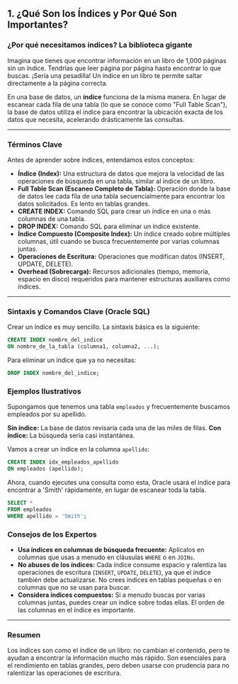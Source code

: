 ## 1. ¿Qué Son los Índices y Por Qué Son Importantes?

### ¿Por qué necesitamos índices? La biblioteca gigante

Imagina que tienes que encontrar información en un libro de 1,000 páginas sin un índice. Tendrías que leer página por página hasta encontrar lo que buscas. ¡Sería una pesadilla! Un índice en un libro te permite saltar directamente a la página correcta.

En una base de datos, un **índice** funciona de la misma manera. En lugar de escanear cada fila de una tabla (lo que se conoce como "Full Table Scan"), la base de datos utiliza el índice para encontrar la ubicación exacta de los datos que necesita, acelerando drásticamente las consultas.

---

### Términos Clave

Antes de aprender sobre índices, entendamos estos conceptos:

- **Índice (Index):** Una estructura de datos que mejora la velocidad de las operaciones de búsqueda en una tabla, similar al índice de un libro.
- **Full Table Scan (Escaneo Completo de Tabla):** Operación donde la base de datos lee cada fila de una tabla secuencialmente para encontrar los datos solicitados. Es lento en tablas grandes.
- **CREATE INDEX:** Comando SQL para crear un índice en una o más columnas de una tabla.
- **DROP INDEX:** Comando SQL para eliminar un índice existente.
- **Índice Compuesto (Composite Index):** Un índice creado sobre múltiples columnas, útil cuando se busca frecuentemente por varias columnas juntas.
- **Operaciones de Escritura:** Operaciones que modifican datos (INSERT, UPDATE, DELETE).
- **Overhead (Sobrecarga):** Recursos adicionales (tiempo, memoria, espacio en disco) requeridos para mantener estructuras auxiliares como índices.

---

### Sintaxis y Comandos Clave (Oracle SQL)

Crear un índice es muy sencillo. La sintaxis básica es la siguiente:
```sql
CREATE INDEX nombre_del_indice
ON nombre_de_la_tabla (columna1, columna2, ...);
```

Para eliminar un índice que ya no necesitas:
```sql
DROP INDEX nombre_del_indice;
```

### Ejemplos Ilustrativos

Supongamos que tenemos una tabla `empleados` y frecuentemente buscamos empleados por su apellido.

**Sin índice:** La base de datos revisaría cada una de las miles de filas.
**Con índice:** La búsqueda sería casi instantánea.

Vamos a crear un índice en la columna `apellido`:
```sql
CREATE INDEX idx_empleados_apellido
ON empleados (apellido);
```

Ahora, cuando ejecutes una consulta como esta, Oracle usará el índice para encontrar a 'Smith' rápidamente, en lugar de escanear toda la tabla.
```sql
SELECT *
FROM empleados
WHERE apellido = 'Smith';
```

### Consejos de los Expertos

*   **Usa índices en columnas de búsqueda frecuente:** Aplícalos en columnas que usas a menudo en cláusulas `WHERE` o en `JOINs`.
*   **No abuses de los índices:** Cada índice consume espacio y ralentiza las operaciones de escritura (`INSERT`, `UPDATE`, `DELETE`), ya que el índice también debe actualizarse. No crees índices en tablas pequeñas o en columnas que no se usan para buscar.
*   **Considera índices compuestos:** Si a menudo buscas por varias columnas juntas, puedes crear un índice sobre todas ellas. El orden de las columnas en el índice es importante.

---

### Resumen

Los índices son como el índice de un libro: no cambian el contenido, pero te ayudan a encontrar la información mucho más rápido. Son esenciales para el rendimiento en tablas grandes, pero deben usarse con prudencia para no ralentizar las operaciones de escritura.
